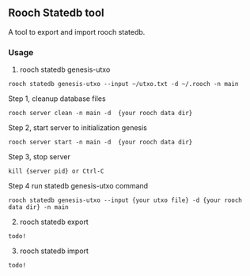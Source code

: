## Rooch Statedb tool

A tool to export and import rooch statedb. 

### Usage

1. rooch  statedb genesis-utxo
```shell
rooch statedb genesis-utxo --input ~/utxo.txt -d ~/.rooch -n main
```

Step 1, cleanup database files
```shell
rooch server clean -n main -d  {your rooch data dir} 
```

Step 2, start server to initialization genesis
```shell
rooch server start -n main -d  {your rooch data dir} 
```

Step 3, stop server
```shell
kill {server pid} or Ctrl-C
```

Step 4 run statedb genesis-utxo command
```shell
rooch statedb genesis-utxo --input {your utxo file} -d {your rooch data dir} -n main
```

2. rooch  statedb export
```shell
todo!
```

3. rooch  statedb import
```shell
todo!
```